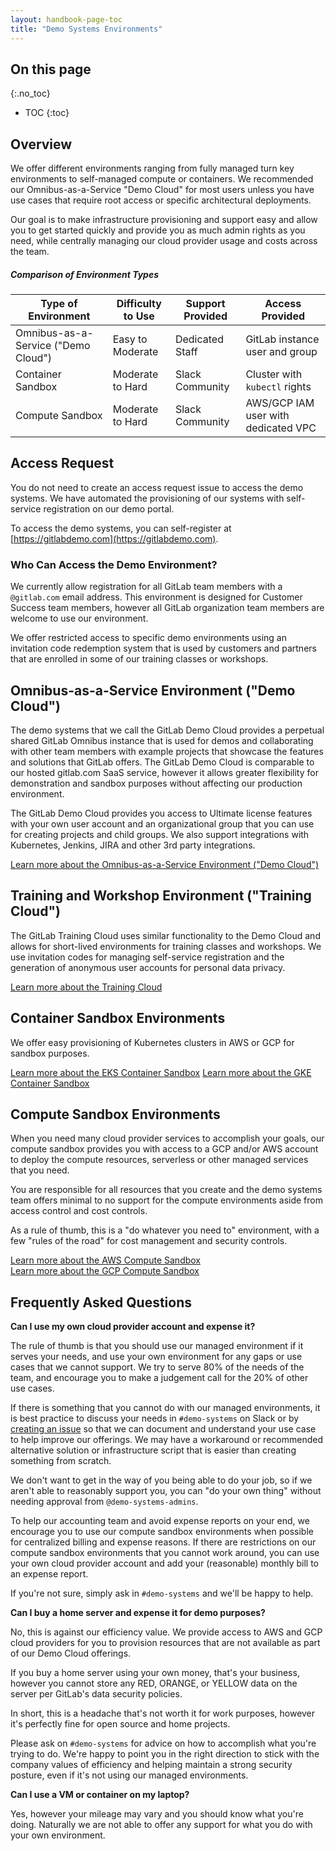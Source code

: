 ```yaml
---
layout: handbook-page-toc
title: "Demo Systems Environments"
---
```


## On this page
{:.no_toc}

- TOC
{:toc}

## Overview

We offer different environments ranging from fully managed turn key environments to self-managed compute or containers. We recommended our Omnibus-as-a-Service "Demo Cloud" for most users unless you have use cases that require root access or specific architectural deployments.

Our goal is to make infrastructure provisioning and support easy and allow you to get started quickly and provide you as much admin rights as you need, while centrally managing our cloud provider usage and costs across the team.

##### Comparison of Environment Types

| Type of Environment                   | Difficulty to Use | Support Provided | Access Provided                     |
|---------------------------------------|-------------------|------------------|-------------------------------------|
| Omnibus-as-a-Service ("Demo Cloud")   | Easy to Moderate  | Dedicated Staff  | GitLab instance user and group      |
| Container Sandbox                     | Moderate to Hard  | Slack Community  | Cluster with `kubectl` rights       |
| Compute Sandbox                       | Moderate to Hard  | Slack Community  | AWS/GCP IAM user with dedicated VPC |

## Access Request

You do not need to create an access request issue to access the demo systems. We have automated the provisioning of our systems with self-service registration on our demo portal.

To access the demo systems, you can self-register at [https://gitlabdemo.com](https://gitlabdemo.com).

### Who Can Access the Demo Environment?

We currently allow registration for all GitLab team members with a `@gitlab.com` email address. This environment is designed for Customer Success team members, however all GitLab organization team members are welcome to use our environment.

We offer restricted access to specific demo environments using an invitation code redemption system that is used by customers and partners that are enrolled in some of our training classes or workshops.

## Omnibus-as-a-Service Environment ("Demo Cloud")

The demo systems that we call the GitLab Demo Cloud provides a perpetual shared GitLab Omnibus instance that is used for demos and collaborating with other team members with example projects that showcase the features and solutions that GitLab offers. The GitLab Demo Cloud is comparable to our hosted gitlab.com SaaS service, however it allows greater flexibility for demonstration and sandbox purposes without affecting our production environment.

The GitLab Demo Cloud provides you access to Ultimate license features with your own user account and an organizational group that you can use for creating projects and child groups. We also support integrations with Kubernetes, Jenkins, JIRA and other 3rd party integrations.

[Learn more about the Omnibus-as-a-Service Environment ("Demo Cloud")](/handbook/customer-success/demo-systems/environments/demo-cloud/)

## Training and Workshop Environment ("Training Cloud")

The GitLab Training Cloud uses similar functionality to the Demo Cloud and allows for short-lived environments for training classes and workshops. We use invitation codes for managing self-service registration and the generation of anonymous user accounts for personal data privacy.

[Learn more about the Training Cloud](/handbook/customer-success/demo-systems/environments/training-cloud/)

## Container Sandbox Environments

We offer easy provisioning of Kubernetes clusters in AWS or GCP for sandbox purposes.

[Learn more about the EKS Container Sandbox](/handbook/customer-success/demo-systems/environments/container/eks)
[Learn more about the GKE Container Sandbox](/handbook/customer-success/demo-systems/environments/container/gke)

## Compute Sandbox Environments

When you need many cloud provider services to accomplish your goals, our compute sandbox provides you with access to a GCP and/or AWS account to deploy the compute resources, serverless or other managed services that you need.

You are responsible for all resources that you create and the demo systems team offers minimal to no support for the compute environments aside from access control and cost controls.

As a rule of thumb, this is a "do whatever you need to" environment, with a few "rules of the road" for cost management and security controls.

[Learn more about the AWS Compute Sandbox](/handbook/customer-success/demo-systems/environments/compute/aws/)  
[Learn more about the GCP Compute Sandbox](/handbook/customer-success/demo-systems/environments/compute/gcp/)

## Frequently Asked Questions

**Can I use my own cloud provider account and expense it?**

The rule of thumb is that you should use our managed environment if it serves your needs, and use your own environment for any gaps or use cases that we cannot support. We try to serve 80% of the needs of the team, and encourage you to make a judgement call for the 20% of other use cases.

If there is something that you cannot do with our managed environments, it is best practice to discuss your needs in `#demo-systems` on Slack or by [creating an issue](https://gitlab.com/groups/gitlab-com/customer-success/demo-systems/demo-feature-requests/-/issues) so that we can document and understand your use case to help improve our offerings. We may have a workaround or recommended alternative solution or infrastructure script that is easier than creating something from scratch.

We don't want to get in the way of you being able to do your job, so if we aren't able to reasonably support you, you can "do your own thing" without needing approval from `@demo-systems-admins`.

To help our accounting team and avoid expense reports on your end, we encourage you to use our compute sandbox environments when possible for centralized billing and expense reasons. If there are restrictions on our compute sandbox environments that you cannot work around, you can use your own cloud provider account and add your (reasonable) monthly bill to an expense report.

If you're not sure, simply ask in `#demo-systems` and we'll be happy to help.

**Can I buy a home server and expense it for demo purposes?**

No, this is against our efficiency value. We provide access to AWS and GCP cloud providers for you to provision resources that are not available as part of our Demo Cloud offerings.

If you buy a home server using your own money, that's your business, however you cannot store any RED, ORANGE, or YELLOW data on the server per GitLab's data security policies.

In short, this is a headache that's not worth it for work purposes, however it's perfectly fine for open source and home projects.

Please ask on `#demo-systems` for advice on how to accomplish what you're trying to do. We're happy to point you in the right direction to stick with the company values of efficiency and helping maintain a strong security posture, even if it's not using our managed environments.

**Can I use a VM or container on my laptop?**

Yes, however your mileage may vary and you should know what you're doing. Naturally we are not able to offer any support for what you do with your own environment.

